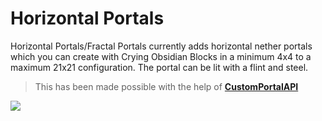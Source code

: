 # Horizontal Portals

Horizontal Portals/Fractal Portals currently adds horizontal nether portals which you can create with Crying Obsidian Blocks in a minimum 4x4 to a maximum 21x21 configuration. The portal can be lit with a flint and steel.

> This has been made possible with the help of **[CustomPortalAPI](https://github.com/kyrptonaught/customportalapi)**

<img src="https://i.imgur.com/p8caqIM.png">
